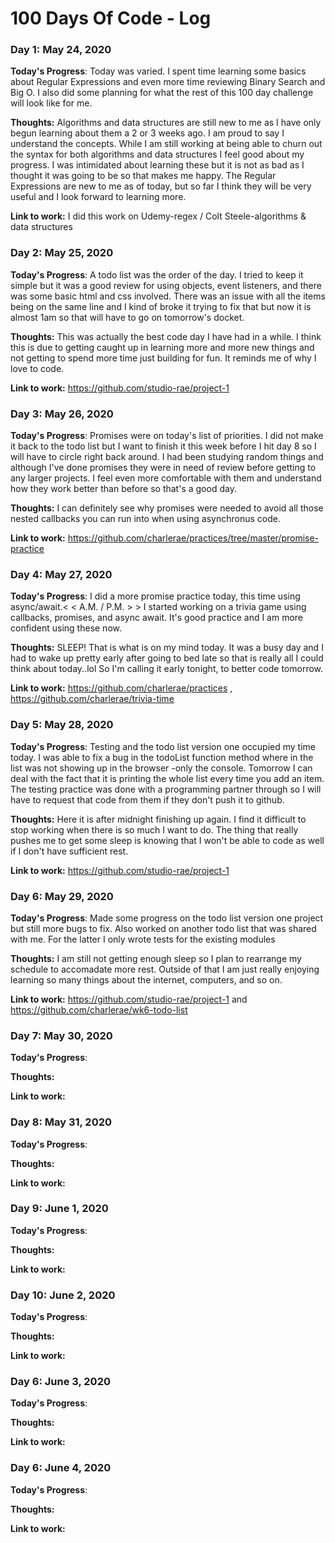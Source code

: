 

# 100 Days Of Code - Log

### Day 1: May 24, 2020

**Today's Progress**: Today was varied. I spent time learning some basics about Regular Expressions and even more time reviewing Binary Search and Big O. I also did some planning for what the rest of this 100 day challenge will look like for me.

**Thoughts:** Algorithms and data structures are still new to me as I have only begun learning about them a 2 or 3 weeks ago. I am proud to say I understand the concepts. While I am still working at being able to churn out the syntax for both algorithms and data structures I feel good about my progress. I was intimidated about learning these but it is not as bad as I thought it was going to be so that makes me happy. The Regular Expressions are new to me as of today, but so far I think they will be very useful and I look forward to learning more.

**Link to work:** I did this work on Udemy-regex / Colt Steele-algorithms & data structures


### Day 2: May 25, 2020

**Today's Progress**: A todo list was the order of the day. I tried to keep it simple but it was a good review for using objects, event listeners, and there was some basic html and css involved. There was an issue with all the items being on the same line and I kind of broke it trying to fix that but now it is almost 1am so that will have to go on tomorrow's docket.

**Thoughts:** This was actually the best code day I have had in a while. I think this is due to getting caught up in learning more and more new things and not getting to spend more time just building for fun. It reminds me of why I love to code.

**Link to work:** https://github.com/studio-rae/project-1


### Day 3: May 26, 2020

**Today's Progress**: Promises were on today's list of priorities. I did not make it back to the todo list but I want to finish it this week before I hit day 8 so I will have to circle right back around. I had been studying random things and although I've done promises they were in need of review before getting to any larger projects. I feel even more comfortable with them and understand how they work better than before so that's a good day.

**Thoughts:** I can definitely see why promises were needed to avoid all those nested callbacks you can run into when using asynchronus code.

**Link to work:** https://github.com/charlerae/practices/tree/master/promise-practice


### Day 4: May 27, 2020

**Today's Progress**: I did a more promise practice today, this time using async/await.< < A.M. / P.M. > > I started working on a trivia game using callbacks, promises, and async await. It's good practice and I am more confident using these now.

**Thoughts:** SLEEP! That is what is on my mind today. It was a busy day and I had to wake up pretty early after going to bed late so that is really all I could think about today..lol So I'm calling it early tonight, to better code tomorrow.

**Link to work:** https://github.com/charlerae/practices , https://github.com/charlerae/trivia-time


### Day 5: May 28, 2020

**Today's Progress**: Testing and the todo list version one occupied my time today. I was able to fix a bug in the todoList function method where in the list was not showing up in the browser -only the console. Tomorrow I can deal with the fact that it is printing the whole list every time you add an item. The testing practice was done with a programming partner through so I will have to request that code from them if they don't push it to github.

**Thoughts:** Here it is after midnight finishing up again. I find it difficult to stop working when there is so much I want to do. The thing that really pushes me to get some sleep is knowing that I won't be able to code as well if I don't have sufficient rest.

**Link to work:** https://github.com/studio-rae/project-1


### Day 6: May 29, 2020

**Today's Progress**: Made some progress on the todo list version one project but still more bugs to fix. Also worked on another todo list that was shared with me. For the latter I only wrote tests for the existing modules

**Thoughts:** I am still not getting enough sleep so I plan to rearrange my schedule to accomadate more rest. Outside of that I am just really enjoying learning so many things about the internet, computers, and so on.

**Link to work:** https://github.com/studio-rae/project-1 and https://github.com/charlerae/wk6-todo-list


### Day 7: May 30, 2020

**Today's Progress**:

**Thoughts:**

**Link to work:**

### Day 8: May 31, 2020

**Today's Progress**:

**Thoughts:**

**Link to work:**

### Day 9: June 1, 2020

**Today's Progress**:

**Thoughts:**

**Link to work:**


### Day 10: June 2, 2020

**Today's Progress**:

**Thoughts:**

**Link to work:**

### Day 6: June 3, 2020

**Today's Progress**:

**Thoughts:**

**Link to work:**

### Day 6: June 4, 2020

**Today's Progress**:

**Thoughts:**

**Link to work:**
